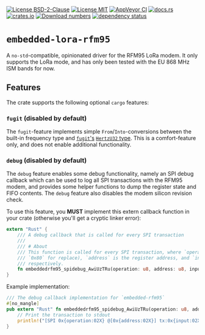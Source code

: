 [![License BSD-2-Clause](https://img.shields.io/badge/License-BSD--2--Clause-blue.svg)](https://opensource.org/licenses/BSD-2-Clause)
[![License MIT](https://img.shields.io/badge/License-MIT-blue.svg)](https://opensource.org/licenses/MIT)
[![AppVeyor CI](https://ci.appveyor.com/api/projects/status/github/KizzyCode/embedded-lora-rust?svg=true)](https://ci.appveyor.com/project/KizzyCode/embedded-lora-rust)
[![docs.rs](https://docs.rs/embedded-lora-rfm95/badge.svg)](https://docs.rs/embedded-lora-rfm95)
[![crates.io](https://img.shields.io/crates/v/embedded-lora-rfm95.svg)](https://crates.io/crates/embedded-lora-rfm95)
[![Download numbers](https://img.shields.io/crates/d/embedded-lora.svg)](https://crates.io/crates/embedded-lora-rfm95)
[![dependency status](https://deps.rs/crate/embedded-lora-rfm95/latest/status.svg)](https://deps.rs/crate/embedded-lora-rfm95)

# `embedded-lora-rfm95`
A `no-std`-compatible, opinionated driver for the RFM95 LoRa modem. It only supports the LoRa mode, and has only been
tested with the EU 868 MHz ISM bands for now.

## Features
The crate supports the following optional `cargo` features:

### `fugit` (disabled by default)
The `fugit`-feature implements simple `From`/`Into`-conversions between the built-in frequency type and
[`fugit`'s](https://crates.io/crates/fugit) [`HertzU32` type](https://docs.rs/fugit/latest/fugit/type.HertzU32.html).
This is a comfort-feature only, and does not enable additional functionality.

### `debug` (disabled by default)
The `debug` feature enables some debug functionality, namely an SPI debug callback which can be used to log all SPI
transactions with the RFM95 modem, and provides some helper functions to dump the register state and FIFO contents. The
`debug` feature also disables the modem silicon revision check.

To use this feature, you __MUST__ implement this extern callback function in your crate (otherwise you'll get a cryptic
linker error):
```rust
extern "Rust" {
    /// A debug callback that is called for every SPI transaction
    /// 
    /// # About
    /// This function is called for every SPI transaction, where `operation` is the operation type (`0x00` for read,
    /// `0x80` for replace), `address` is the register address, and `input` and `output` are the values written and read
    /// respectively.
    fn embeddedrfm95_spidebug_AwiUzTRu(operation: u8, address: u8, input: u8, output: u8);
}
```

Example implementation:
```rust
/// The debug callback implementation for `embedded-rfm95`
#[no_mangle]
pub extern "Rust" fn embeddedrfm95_spidebug_AwiUzTRu(operation: u8, address: u8, input: u8, output: u8) {
    // Print the transaction to stdout
    println!("[SPI 0x{operation:02X} @[0x{address:02X}] tx:0x{input:02X} rx:0x{output:02X}");
}
```
